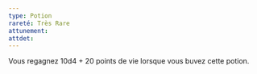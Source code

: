 ```yaml
---
type: Potion
rareté: Très Rare
attunement: 
attdet:
---
```

Vous regagnez 10d4 + 20 points de vie lorsque vous buvez cette potion.
